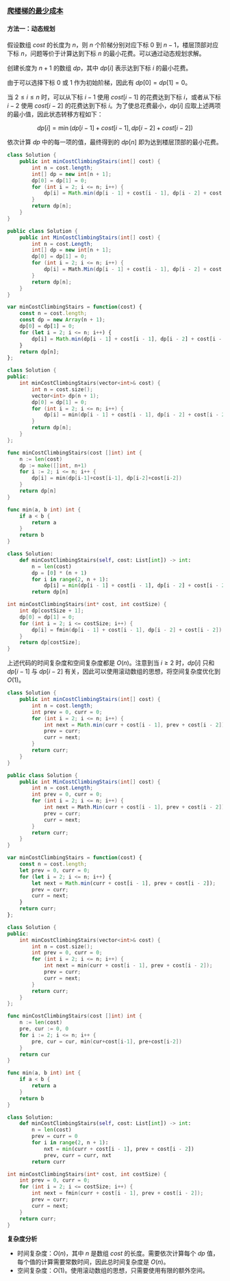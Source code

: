 ### [爬楼梯的最少成本](https://leetcode.cn/problems/GzCJIP/solutions/1036522/pa-lou-ti-de-zui-shao-cheng-ben-by-leetc-xx4h/)

#### 方法一：动态规划

假设数组 $cost$ 的长度为 $n$，则 $n$ 个阶梯分别对应下标 $0$ 到 $n-1$，楼层顶部对应下标 $n$，问题等价于计算达到下标 $n$ 的最小花费。可以通过动态规划求解。

创建长度为 $n+1$ 的数组 $dp$，其中 $dp[i]$ 表示达到下标 $i$ 的最小花费。

由于可以选择下标 $0$ 或 $1$ 作为初始阶梯，因此有 $dp[0] = dp[1] = 0$。

当 $2 \le i \le n$ 时，可以从下标 $i-1$ 使用 $cost[i-1]$ 的花费达到下标 $i$，或者从下标 $i-2$ 使用 $cost[i-2]$ 的花费达到下标 $i$。为了使总花费最小，$dp[i]$ 应取上述两项的最小值，因此状态转移方程如下：

$$dp[i]=\min(dp[i-1]+cost[i-1],dp[i-2]+cost[i-2])$$

依次计算 $dp$ 中的每一项的值，最终得到的 $dp[n]$ 即为达到楼层顶部的最小花费。

```java
class Solution {
    public int minCostClimbingStairs(int[] cost) {
        int n = cost.length;
        int[] dp = new int[n + 1];
        dp[0] = dp[1] = 0;
        for (int i = 2; i <= n; i++) {
            dp[i] = Math.min(dp[i - 1] + cost[i - 1], dp[i - 2] + cost[i - 2]);
        }
        return dp[n];
    }
}
```

```csharp
public class Solution {
    public int MinCostClimbingStairs(int[] cost) {
        int n = cost.Length;
        int[] dp = new int[n + 1];
        dp[0] = dp[1] = 0;
        for (int i = 2; i <= n; i++) {
            dp[i] = Math.Min(dp[i - 1] + cost[i - 1], dp[i - 2] + cost[i - 2]);
        }
        return dp[n];
    }
}
```

```javascript
var minCostClimbingStairs = function(cost) {
    const n = cost.length;
    const dp = new Array(n + 1);
    dp[0] = dp[1] = 0;
    for (let i = 2; i <= n; i++) {
        dp[i] = Math.min(dp[i - 1] + cost[i - 1], dp[i - 2] + cost[i - 2]);
    }
    return dp[n];
};
```

```cpp
class Solution {
public:
    int minCostClimbingStairs(vector<int>& cost) {
        int n = cost.size();
        vector<int> dp(n + 1);
        dp[0] = dp[1] = 0;
        for (int i = 2; i <= n; i++) {
            dp[i] = min(dp[i - 1] + cost[i - 1], dp[i - 2] + cost[i - 2]);
        }
        return dp[n];
    }
};
```

```go
func minCostClimbingStairs(cost []int) int {
    n := len(cost)
    dp := make([]int, n+1)
    for i := 2; i <= n; i++ {
        dp[i] = min(dp[i-1]+cost[i-1], dp[i-2]+cost[i-2])
    }
    return dp[n]
}

func min(a, b int) int {
    if a < b {
        return a
    }
    return b
}
```

```python
class Solution:
    def minCostClimbingStairs(self, cost: List[int]) -> int:
        n = len(cost)
        dp = [0] * (n + 1)
        for i in range(2, n + 1):
            dp[i] = min(dp[i - 1] + cost[i - 1], dp[i - 2] + cost[i - 2])
        return dp[n]
```

```c
int minCostClimbingStairs(int* cost, int costSize) {
    int dp[costSize + 1];
    dp[0] = dp[1] = 0;
    for (int i = 2; i <= costSize; i++) {
        dp[i] = fmin(dp[i - 1] + cost[i - 1], dp[i - 2] + cost[i - 2]);
    }
    return dp[costSize];
}
```

上述代码的时间复杂度和空间复杂度都是 $O(n)$。注意到当 $i \ge 2$ 时，$dp[i]$ 只和 $dp[i-1]$ 与 $dp[i-2]$ 有关，因此可以使用滚动数组的思想，将空间复杂度优化到 $O(1)$。

```java
class Solution {
    public int minCostClimbingStairs(int[] cost) {
        int n = cost.length;
        int prev = 0, curr = 0;
        for (int i = 2; i <= n; i++) {
            int next = Math.min(curr + cost[i - 1], prev + cost[i - 2]);
            prev = curr;
            curr = next;
        }
        return curr;
    }
}
```

```csharp
public class Solution {
    public int MinCostClimbingStairs(int[] cost) {
        int n = cost.Length;
        int prev = 0, curr = 0;
        for (int i = 2; i <= n; i++) {
            int next = Math.Min(curr + cost[i - 1], prev + cost[i - 2]);
            prev = curr;
            curr = next;
        }
        return curr;
    }
}
```

```javascript
var minCostClimbingStairs = function(cost) {
    const n = cost.length;
    let prev = 0, curr = 0;
    for (let i = 2; i <= n; i++) {
        let next = Math.min(curr + cost[i - 1], prev + cost[i - 2]);
        prev = curr;
        curr = next;
    }
    return curr;
};
```

```cpp
class Solution {
public:
    int minCostClimbingStairs(vector<int>& cost) {
        int n = cost.size();
        int prev = 0, curr = 0;
        for (int i = 2; i <= n; i++) {
            int next = min(curr + cost[i - 1], prev + cost[i - 2]);
            prev = curr;
            curr = next;
        }
        return curr;
    }
};
```

```go
func minCostClimbingStairs(cost []int) int {
    n := len(cost)
    pre, cur := 0, 0
    for i := 2; i <= n; i++ {
        pre, cur = cur, min(cur+cost[i-1], pre+cost[i-2])
    }
    return cur
}

func min(a, b int) int {
    if a < b {
        return a
    }
    return b
}
```

```python
class Solution:
    def minCostClimbingStairs(self, cost: List[int]) -> int:
        n = len(cost)
        prev = curr = 0
        for i in range(2, n + 1):
            nxt = min(curr + cost[i - 1], prev + cost[i - 2])
            prev, curr = curr, nxt
        return curr
```

```c
int minCostClimbingStairs(int* cost, int costSize) {
    int prev = 0, curr = 0;
    for (int i = 2; i <= costSize; i++) {
        int next = fmin(curr + cost[i - 1], prev + cost[i - 2]);
        prev = curr;
        curr = next;
    }
    return curr;
}
```

**复杂度分析**

- 时间复杂度：$O(n)$，其中 $n$ 是数组 $cost$ 的长度。需要依次计算每个 $dp$ 值，每个值的计算需要常数时间，因此总时间复杂度是 $O(n)$。
- 空间复杂度：$O(1)$。使用滚动数组的思想，只需要使用有限的额外空间。

